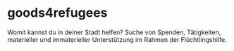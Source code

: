 # goods4refugees
Womit kannst du in deiner Stadt helfen? Suche von Spenden, Tätigkeiten, materieller und immaterieller Unterstützung im Rahmen der Flüchtlingshilfe.
